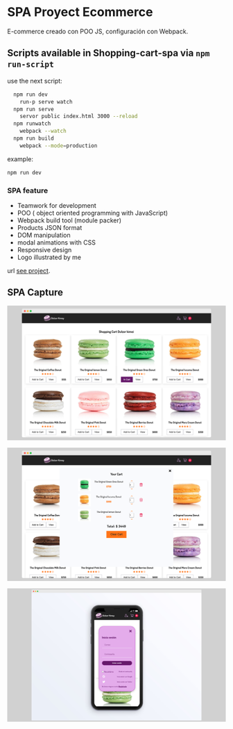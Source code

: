 # SPA Proyect Ecommerce

E-commerce creado con POO JS, configuración con Webpack.

## Scripts available in Shopping-cart-spa via `npm run-script`

use the next script:

```bash
  npm run dev
    run-p serve watch
  npm run serve
    servor public index.html 3000 --reload
  npm runwatch
    webpack --watch
  npm run build
    webpack --mode=production
```

example:

```bash
npm run dev
```

### SPA feature

- Teamwork for development
- POO ( object oriented programming with JavaScript)
- Webpack build tool (module packer)
- Products JSON format
- DOM manipulation
- modal animations with CSS
- Responsive design
- Logo illustrated by me

url [see project](https://ecommerce-dulzorkimey.netlify.app/).

## SPA Capture

![screenshot](https://raw.githubusercontent.com/volta2016/spa-proyect/main/public/images/screen-1.png?token=AE7I7SD5BS6NXJUMV4SXZWTA3X2MQ)

![screenshot](https://raw.githubusercontent.com/volta2016/spa-proyect/main/public/images/screen-2.png?token=AE7I7SCSVLJT2PATART5MYTA3X2O4)

![screenshot](https://raw.githubusercontent.com/volta2016/spa-proyect/main/public/images/screen-3.png?token=AE7I7SALPKHFHENNEHVUXNDA3X2SY)

